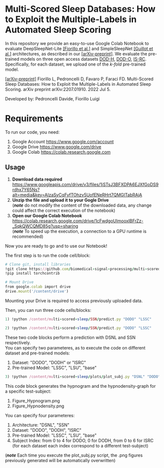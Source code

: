 # Multi-Scored Sleep Databases: How to Exploit the Multiple-Labels in Automated Sleep Scoring

In this repository we provide an easy-to-use Google Colab Notebook to evaluate DeepSleepNet-Lite 
[[Fiorillo et al.]](https://ieeexplore.ieee.org/abstract/document/9570807) and 
SimpleSleepNet [[Guillot et al.]](https://ieeexplore.ieee.org/abstract/document/9146268) architectures,
as described in our [[arXiv-preprint]](https://arxiv.org/abs/2207.01910). We evaluate the pre-trained models on three 
open access datasets [DOD-H](https://dreem-dod-h.s3.eu-west-3.amazonaws.com/index.html), [DOD-O](https://dreem-dod-o.s3.eu-west-3.amazonaws.com/index.html), [IS-RC](https://stanfordmedicine.app.box.com/s/r9e92ygq0erf7hn5re6j51aaggf50jly/folder/53209541138). Specifically, for each dataset, we upload one of the _k-fold_
pre-trained model. 

[[arXiv-preprint]](https://arxiv.org/abs/2207.01910) Fiorillo L, Pedroncelli D, Favaro P, Faraci FD. Multi-Scored Sleep Databases: How to Exploit the Multiple-Labels 
in Automated Sleep Scoring. arXiv preprint arXiv:2207.01910. 2022 Jul 5. 



Developed by:
Pedroncelli Davide, Fiorillo Luigi

# Requirements
To run our code, you need:
1) Google Account https://www.google.com/account
2) Google Drive https://www.google.com/drive
3) Google Colab https://colab.research.google.com

## Usage

1) __Download data required__ https://www.googleapis.com/drive/v3/files/1iSTsJ3BFXDPA6EJXfGoDS9rdhx7Y65Ns?alt=media&key=AIzaSyCqFyfTOhzv5UofENeRHrt7QMGITabRAjA
2) __Unzip the file and upload it to your Gogle Drive__ <br />
(_**note**_ do not modify the content of the downloaded data, any change could affect the correct execution of the notebook)
3) __Open our Google Colab Notebook__ https://colab.research.google.com/drive/1cFwdgoUImooxIBFrZz-_SqkQWCQMD85g?usp=sharing             
(_**note**_ To speed up the execution, a connection to a GPU runtime is recommended)

Now you are ready to go and to use our Notebook! 

The first step is to run the code cell/block:

```ruby
# Clone git, install libraries
!git clone https://github.com/biomedical-signal-processing/multi-scored-sleep
!pip install torchcontrib

# Mount Drive
from google.colab import drive
drive.mount('/content/drive')
```
Mounting your Drive is required to access previously uploaded data.

Then, you can run three code cells/blocks:

```ruby
1) !python /content/multi-scored-sleep/SSN/predict.py "DODO" "LSSC"
```

```ruby
2) !python /content/multi-scored-sleep/SSN/predict.py "DODO" "LSSC"
```


These two code blocks perform a prediction with DSNL and SSN respectively. <br />
You can specify two parameteres, as to execute the code on different dataset and pre-trained models:
1) Dataset: "DODO", "DODH" or "ISRC"
2) Pre-trained Model: "LSSC", "LSU", "base"

```ruby
3) !python /content/multi-scored-sleep/plots/plot_subj.py "DSNL" "DODO" "LSSC" "1"
```
This code block generates the hypnogram and the hypnodensity-graph for a specific test-subject:
1) Figure_Hypnogram.png
2) Figure_Hypnodensity.png

You can specify four parameteres:
1) Architecture: "DSNL", "SSN"
2) Dataset: "DODO", "DODH", "ISRC"
3) Pre-trained Model: "LSSC", "LSU", "base"
4) Subject Index: from 0 to 4 for DODO, 0 for DODH, from 0 to 6 for ISRC <br /> 
(for each dataset each index correspond to a different test-subject)

(_**note**_ Each time you execute the plot_subj.py script, the .png figures previously generated 
will be automatically overwritten)
